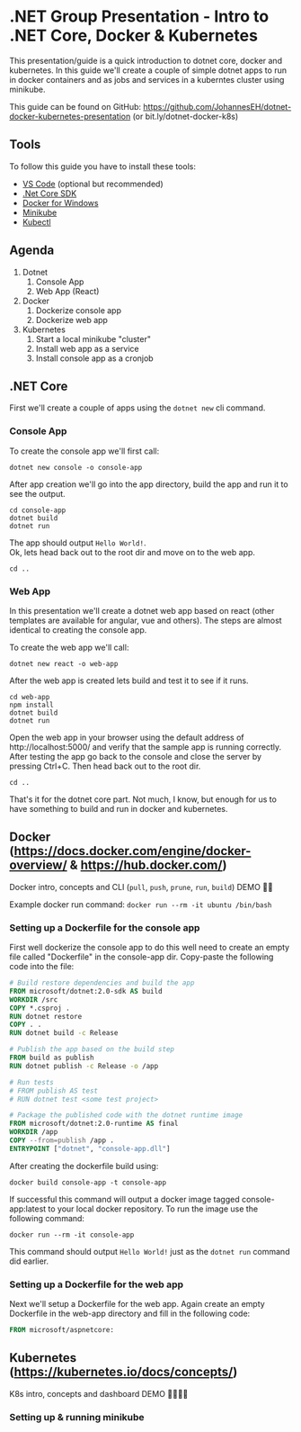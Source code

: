 # .NET Group Presentation - Intro to .NET Core, Docker & Kubernetes

This presentation/guide is a quick introduction to dotnet core, docker and kubernetes. In this guide we'll create a couple of simple dotnet apps to run in docker containers and as jobs and services in a kuberntes cluster using minikube.

This guide can be found on GitHub: https://github.com/JohannesEH/dotnet-docker-kubernetes-presentation (or bit.ly/dotnet-docker-k8s)

## Tools

To follow this guide you have to install these tools:

* [VS Code](https://code.visualstudio.com/) (optional but recommended)
* [.Net Core SDK](https://www.microsoft.com/net/learn/get-started/windows)
* [Docker for Windows](https://www.docker.com/docker-windows)
* [Minikube](https://github.com/kubernetes/minikube)
* [Kubectl](https://kubernetes.io/docs/tasks/tools/install-kubectl/)

## Agenda

1. Dotnet
    1. Console App
    2. Web App (React)
2. Docker
    1. Dockerize console app
    2. Dockerize web app
3. Kubernetes 
    1. Start a local minikube "cluster"
    2. Install web app as a service
    3. Install console app as a cronjob

## .NET Core

First we'll create a couple of apps using the `dotnet new` cli command.

### Console App

To create the console app we'll first call:
```shell
dotnet new console -o console-app
```

After app creation we'll go into the app directory, build the app and run it to see the output.

```shell
cd console-app
dotnet build
dotnet run
```
The app should output `Hello World!`.  
Ok, lets head back out to the root dir and move on to the web app.

```shell
cd ..
```

### Web App

In this presentation we'll create a dotnet web app based on react (other templates are available for angular, vue and others). The steps are almost identical to creating the console app.

To create the web app we'll call:

```shell
dotnet new react -o web-app
```

After the web app is created lets build and test it to see if it runs.

```shell
cd web-app
npm install
dotnet build
dotnet run
```

Open the web app in your browser using the default address of http://localhost:5000/ and verify that the sample app is running correctly. After testing the app go back to the console and close the server by pressing Ctrl+C. Then head back out to the root dir.

```shell
cd ..
```

That's it for the dotnet core part. Not much, I know, but enough for us to have something to build and run in docker and kubernetes.

## Docker (https://docs.docker.com/engine/docker-overview/ & https://hub.docker.com/)

Docker intro, concepts and CLI (`pull`, `push`, `prune`, `run`, `build`) DEMO 🤞🔥

Example docker run command: `docker run --rm -it ubuntu /bin/bash`

### Setting up a Dockerfile for the console app

First well dockerize the console app to do this well need to create an empty file called "Dockerfile" in the console-app dir. Copy-paste the following code into the file:

```dockerfile
# Build restore dependencies and build the app
FROM microsoft/dotnet:2.0-sdk AS build
WORKDIR /src
COPY *.csproj .
RUN dotnet restore
COPY . .
RUN dotnet build -c Release

# Publish the app based on the build step
FROM build as publish
RUN dotnet publish -c Release -o /app

# Run tests
# FROM publish AS test
# RUN dotnet test <some test project>

# Package the published code with the dotnet runtime image
FROM microsoft/dotnet:2.0-runtime AS final
WORKDIR /app
COPY --from=publish /app .
ENTRYPOINT ["dotnet", "console-app.dll"]
```

After creating the dockerfile build using:

```shell
docker build console-app -t console-app
```

If successful this command will output a docker image tagged console-app:latest to your local docker repository. To run the image use the following command:

```shell
docker run --rm -it console-app
```

This command should output `Hello World!` just as the `dotnet run` command did earlier.

### Setting up a Dockerfile for the web app

Next we'll setup a Dockerfile for the web app. Again create an empty Dockerfile in the web-app directory and fill in the following code:

```dockerfile
FROM microsoft/aspnetcore:
```

## Kubernetes (https://kubernetes.io/docs/concepts/)

K8s intro, concepts and dashboard DEMO 🤞🤞🔥🔥

### Setting up & running minikube
